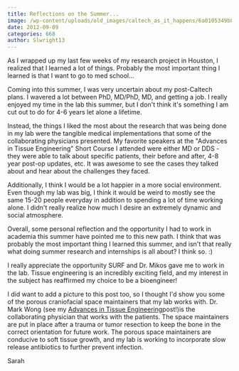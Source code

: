 ```yaml
---
title: Reflections on the Summer...
image: /wp-content/uploads/old_images/caltech_as_it_happens/6a0105349b8251970b0177449044de970d.jpg
date: 2012-09-09
categories: 668
author: Slwright13
---
```



As I wrapped up my last few weeks of my research project in Houston, I realized that I learned a lot of things. Probably the most important thing I learned is that I want to go to med school...

Coming into this summer, I was very uncertain about my post-Caltech plans. I wavered a lot between PhD, MD/PhD, MD, and getting a job. I really enjoyed my time in the lab this summer, but I don't think it's something I am cut out to do for 4-6 years let alone a lifetime. 

Instead, the things I liked the most about the research that was being done in my lab were the tangible medical implementations that some of the collaborating physicians presented. My favorite speakers at the "Advances in Tissue Engineering" Short Course I attended were either MD or DDS - they were able to talk about specific patients, their before and after, 4-8 year post-op updates, etc. It was awesome to see the cases they talked about and hear about the challenges they faced.

 Additionally, I think I would be a lot happier in a more social environment. Even though my lab was big, I think it would be weird to mostly see the same 15-20 people everyday in addition to spending a lot of time working alone. I didn't really realize how much I desire an extremely dynamic and social atmosphere. 

Overall, some personal reflection and the opportunity I had to work in academia this summer have pointed me to this new path. I think that was probably the most important thing I learned this summer, and isn't that really what doing summer research and internships is all about? I think so. :)

I really appreciate the opportunity SURF and Dr. Mikos gave me to work in the lab. Tissue engineering is an incredibly exciting field, and my interest in the subject has reaffirmed my choice to be a bioengineer!

I did want to add a picture to this post too, so I thought I'd show you some of the porous craniofacial space maintainers that my lab works with. Dr. Mark Wong (see my [Advances in Tissue Engineering](https://caltech.typepad.com/caltech_as_it_happens/2012/08/advances-in-tissue-engineering-not-final.html)post!)is the collaborating physician that works with the patients. The space maintainers are put in place after a trauma or tumor resection to keep the bone in the correct orientation for future work. The porous space maintainers are conducive to soft tissue growth, and my lab is working to incorporate slow release antibiotics to further prevent infection.

Sarah


